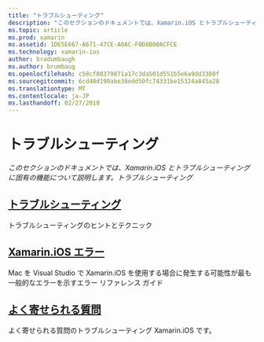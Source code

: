 ```yaml
---
title: "トラブルシューティング"
description: "このセクションのドキュメントでは、Xamarin.iOS とトラブルシューティングに固有の機能について説明します。 トラブルシューティング"
ms.topic: article
ms.prod: xamarin
ms.assetid: 1DE5E667-A671-47CE-A0AC-F0D8B00ACFCE
ms.technology: xamarin-ios
author: bradumbaugh
ms.author: brumbaug
ms.openlocfilehash: c58cf88379871a17c3da501d551b5e6a9dd3380f
ms.sourcegitcommit: 6cd40d190abe38edd50fc74331be15324a845a28
ms.translationtype: MT
ms.contentlocale: ja-JP
ms.lasthandoff: 02/27/2018
---
```

# <a name="troubleshooting"></a>トラブルシューティング

_このセクションのドキュメントでは、Xamarin.iOS とトラブルシューティングに固有の機能について説明します。トラブルシューティング_

<a name="Troubleshooting" />


##  <a name="troubleshootingiostroubleshootingtroubleshootingmd"></a>[トラブルシューティング](~/ios/troubleshooting/troubleshooting.md)

トラブルシューティングのヒントとテクニック

 <a name="Xamarin.Android_Errors_Reference" />


##  <a name="xamarinios-errorsiostroubleshootingmtouch-errorsmd"></a>[Xamarin.iOS エラー](~/ios/troubleshooting/mtouch-errors.md)

Mac を Visual Studio で Xamarin.iOS を使用する場合に発生する可能性が最も一般的なエラーを示すエラー リファレンス ガイド

## <a name="frequently-asked-questionsquestionsindexmd"></a>[よく寄せられる質問](questions/index.md)
よく寄せられる質問のトラブルシューティング Xamarin.iOS です。
